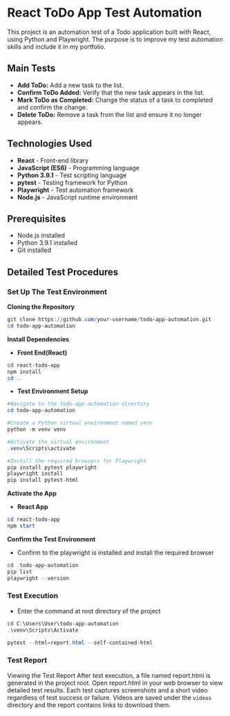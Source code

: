 # React ToDo App Test Automation

This project is an automation test of a Todo application built with React, using Python and Playwright.
The purpose is to improve my test automation skills and include it in my portfolio.

## Main Tests
- **Add ToDo:** Add a new task to the list.
- **Confirm ToDo Added:** Verify that the new task appears in the list.
- **Mark ToDo as Completed:** Change the status of a task to completed and confirm the change.
- **Delete ToDo:** Remove a task from the list and ensure it no longer appears.

## Technologies Used
- **React** - Front-end library
- **JavaScript (ES6)** - Programming language
- **Python 3.9.1** - Test scripting language
- **pytest** - Testing framework for Python
- **Playwright** - Test automation framework
- **Node.js** - JavaScript runtime environment

## Prerequisites
- Node.js installed
- Python 3.9.1 installed
- Git installed

## Detailed Test Procedures

### Set Up The Test Environment 

**Cloning the Repository**
```powershell
git clone https://github.com/your-username/todo-app-automation.git
cd todo-app-automation
```

**Install Dependencies**
- **Front End(React)**
```powershell
cd react-todo-app
npm install
cd ..
```

- **Test Environment Setup**
```powershell
#Navigate to the todo-app-automation directory
cd todo-app-automation

#Create a Python virtual environment named venv
python -m venv venv

#Activate the virtual environment
.venv\Scripts\activate

#Install the required browsers for Playwright
pip install pytest playwright
playwright install
pip install pytest-html
```

**Activate the App**
- **React App**
```powershell
cd react-todo-app
npm start
```

**Confirm the Test Environment**
- Confirm to the playwright is installed and install the required browser
```powershell
cd  todo-app-automation
pip list
playwright --version
```

### Test Execution
- Enter the command at root directory of the project
```powershell
cd C:\Users\User\todo-app-automation
.\venv\Scripts\Activate

pytest --html=report.html --self-contained-html
```

### Test Report
Viewing the Test Report
After test execution, a file named report.html is generated in the project root.
Open report.html in your web browser to view detailed test results.  Each test
captures screenshots and a short video regardless of test success or failure.
Videos are saved under the `videos` directory and the report contains links to
download them.

